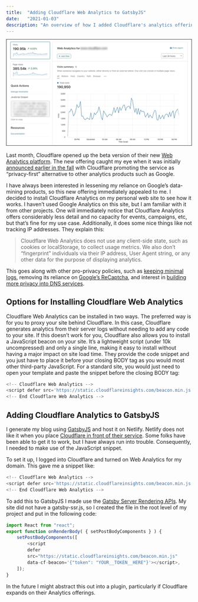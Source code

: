 ```yaml
---
title:  "Adding Cloudflare Web Analytics to GatsbyJS"
date:   "2021-01-03"
description: "An overview of how I added Cloudflare's analytics offering to this site."
---
```


![Screenshot of Cloudflare Web Analytics Dashboard](./../../images/cloudflare-analytics.jpg)

Last month, Cloudflare opened up the beta version of their new [Web Analytics platform](https://www.cloudflare.com/web-analytics/). The new offering caught my eye when it was initially [announced earlier in the fall](https://www.searchenginejournal.com/cloudflare-web-analytics/382498/) with Cloudflare promoting the service as “privacy-first” alternative to other analytics products such as Google.

I have always been interested in lessening my reliance on Google’s data-mining products, so this new offering immediately appealed to me. I decided to install Cloudflare Analytics on my personal web site to see how it works. I haven’t used Google Analytics on this site, but I am familiar with it from other projects. One will immediately notice that Cloudflare Analytics offers considerably less detail and no capacity for events, campaigns, etc, but that’s fine for my use case. Additionally, it does some nice things like not tracking IP addresses. They explain this:

> Cloudflare Web Analytics does not use any client-side state, such as cookies or localStorage, to collect usage metrics. We also don’t “fingerprint” individuals via their IP address, User Agent string, or any other data for the purpose of displaying analytics. 

This goes along with other pro-privacy policies, such as [keeping minimal logs](https://blog.cloudflare.com/what-cloudflare-logs/), removing its reliance on [Google’s ReCaptcha](https://www.bleepingcomputer.com/news/technology/cloudflare-drops-googles-recaptcha-due-to-privacy-concerns/), and interest in [building more privacy into DNS services](https://blog.cloudflare.com/oblivious-dns/). 
 
## Options for Installing Cloudflare Web Analytics

Cloudflare Web Analytics can be installed in two ways. The preferred way is for you to proxy your site behind Cloudflare. In this case, Cloudflare generates analytics from their server logs without needing to add any code to your site. If this doesn’t work for you, Cloudflare also allows you to install a JavaScript beacon on your site. It’s a lightweight script (under 10k uncompressed) and only a single line, making it easy to install without having a major impact on site load time. They provide the code snippet and you just have to place it before your closing BODY tag as you would most other third-party  JavaScript. For a standard site, you would just need to open your template and paste the snippet before the closing BODY tag:

```javascript
<!-- Cloudflare Web Analytics -->
<script defer src='https://static.cloudflareinsights.com/beacon.min.js' data-cf-beacon='{"token": "YOUR_TOKEN_HERE"}'></script>
<!-- End Cloudflare Web Analytics -->
```

## Adding Cloudflare Analytics to GatsbyJS

I generate my blog using [GatsbyJS](https://www.gatsbyjs.com) and host it on Netlify. Netlify does not like it when you place [Cloudflare in front of their service](https://www.netlify.com/blog/2017/03/28/why-you-dont-need-cloudflare-with-netlify/). Some folks have been able to get it to work, but I have always run into trouble. Consequently, I needed to make use of the JavaScript snippet.

To set it up, I logged into Cloudflare and turned on Web Analytics for my domain. This gave me a snippet like:

```javascript
<!-- Cloudflare Web Analytics -->
<script defer src='https://static.cloudflareinsights.com/beacon.min.js' data-cf-beacon='{"token": "YOUR_TOKEN_HERE"}'></script>
<!-- End Cloudflare Web Analytics -->
```

To add this to GatsbyJS I made use the [Gatsby Server Rendering APIs](https://www.gatsbyjs.com/docs/reference/config-files/gatsby-ssr/). My site did not have a gatsby-ssr.js, so I created the file in the root level of my project and put in the following code:

```javascript
import React from "react";
export function onRenderBody( { setPostBodyComponents } ) {
    setPostBodyComponents([
        <script 
        defer 
        src="https://static.cloudflareinsights.com/beacon.min.js"
        data-cf-beacon='{"token": "YOUR__TOKEN__HERE"}'></script>,
    ]);
}
```

In the future I might abstract this out into a plugin, particularly if Cloudflare expands on their Analytics offerings.